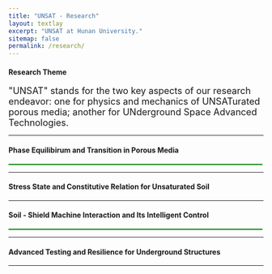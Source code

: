 ```yaml
---
title: "UNSAT - Research"
layout: textlay
excerpt: "UNSAT at Hunan University."
sitemap: false
permalink: /research/
---
```

<h4>Research Theme</h4>
<p><font size=4>"UNSAT" stands for the two key aspects of our research endeavor: one for physics and mechanics of UNSATurated porous media; another for UNderground Space Advanced Technologies. </font></p>
<hr />
<h4>Phase Equilibirum and Transition in Porous Media</h4>
<div style="text-align: center; width: 500px; border: green solid 1px;">
<img alt="" src="https://chaozhanghnu.github.io/images/research/d1.JPG" style="margin: 0 auto;" >
</div>

<hr />

<h4>Stress State and Constitutive Relation for Unsaturated Soil</h4>
<hr />

<h4>Soil - Shield Machine Interaction and Its Intelligent Control</h4>
<div style="text-align: center; width: 500px; border: green solid 1px;">
<img alt="" src="https://chaozhanghnu.github.io/images/research/d3.JPG" style="margin: 0 auto;" >
</div>

<hr />

<h4>Advanced Testing and Resilience for Underground Structures</h4>
<hr />


